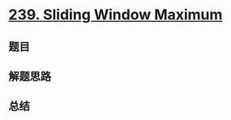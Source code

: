 # [239. Sliding Window Maximum](https://leetcode.com/problems/sliding-window-maximum/)

## 题目


## 解题思路


## 总结


